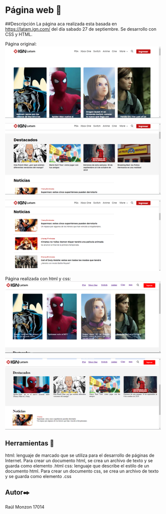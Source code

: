 # Página web 🚀
##Descripción
La página aca realizada esta basada en https://latam.ign.com/ del día sabado 27 de septiembre. Se desarrollo con CSS y HTML.

Página original:
![alt text](https://github.com/rmonzon98/pagina-web/blob/master/fotos/original1.PNG)

![alt text](https://github.com/rmonzon98/pagina-web/blob/master/fotos/original3.PNG)

![alt text](https://github.com/rmonzon98/pagina-web/blob/master/fotos/original4.PNG)


Página realizada con html y css:
![alt text](https://github.com/rmonzon98/pagina-web/blob/master/fotos/copia1.PNG)

![alt text](https://github.com/rmonzon98/pagina-web/blob/master/fotos/copia2.PNG)


## Herramientas 🔧
 html: lenguaje de marcado que se utiliza para el desarrollo de páginas de Internet. Para crear un documento html, se crea un archivo de texto y se guarda como elemento .html
 css: lenguaje que describe el estilo de un documento html. Para crear un documento css, se crea un archivo de texto y se guarda como elemento .css
 
 

## Autor✒️
Raúl Monzon 17014

